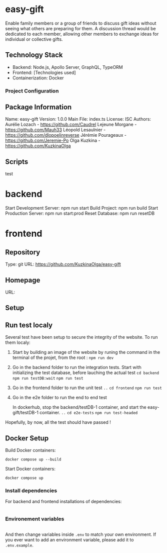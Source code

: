 # easy-gift

Enable family members or a group of friends to discuss gift ideas without seeing what others are preparing for them. A discussion thread would be dedicated to each member, allowing other members to exchange ideas for individual or collective gifts.

## Technology Stack

- Backend: Node.js, Apollo Server, GraphQL, TypeORM
- Frontend: [Technologies used]
- Containerization: Docker

### Project Configuration

## Package Information

Name: easy-gift
Version: 1.0.0
Main File: index.ts
License: ISC
Authors:
Aurélie Lozach - https://github.com/Caudrel
Lejeune Morgane - https://github.com/Mauh33
Léopold Lesaulnier - https://github.com/dlopoelinreverse
Jérémie Pourageaux - https://github.com/Jeremie-Po
Olga Kuzkina - https://github.com/KuzkinaOlga

## Scripts

test

# backend

Start Development Server: npm run start
Build Project: npm run build
Start Production Server: npm run start:prod
Reset Database: npm run resetDB

# frontend

## Repository

Type: git
URL: https://github.com/KuzkinaOlga/easy-gift

## Homepage

URL:

## Setup

## Run test localy

Several test have been setup to secure the integrity of the website.
To run them localy:

1. Start by building an image of the website by runing the command in the terminal of the projet, from the root :
   `npm run dev`

2. Go in the backend folder to run the integration tests. Start with initializing the test database, before lauching the actual test
   `cd backend`
   `npm run testDB:wait`
   `npm run test`

3. Go in the frontend folder to run the unit test
   `..`
   `cd frontend`
   `npm run test`

4. Go in the e2e folder to run the end to end test

   In dockerhub, stop the backend/testDB-1 container, and start the easy-gift/testDB-1 container.
   `..`
   `cd e2e-tests`
   `npm run test-headed`

Hopefully, by now, all the test should have passed !

## Docker Setup

Build Docker containers:

`docker compose up --build`

Start Docker containers:

`docker compose up`

### Install dependencies

For backend and frontend installations of dependencies:

```npm i

```

### Environement variables

```cp .env.example .env

```

And then change variables inside `.env` to match your own environment.
If you ever want to add an environment variable, please add it to `.env.example`.
